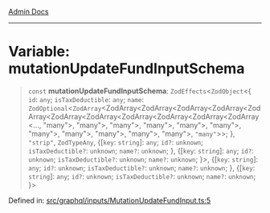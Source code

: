 [Admin Docs](/)

***

# Variable: mutationUpdateFundInputSchema

> `const` **mutationUpdateFundInputSchema**: `ZodEffects`\<`ZodObject`\<\{ `id`: `any`; `isTaxDeductible`: `any`; `name`: `ZodOptional`\<`ZodArray`\<ZodArray\<ZodArray\<ZodArray\<ZodArray\<ZodArray\<ZodArray\<ZodArray\<ZodArray\<ZodArray\<ZodArray\<ZodArray\<..., "many"\>, "many"\>, "many"\>, "many"\>, "many"\>, "many"\>, "many"\>, "many"\>, "many"\>, "many"\>, "many"\>, `"many"`\>\>; \}, `"strip"`, `ZodTypeAny`, \{[`key`: `string`]: `any`; `id?`: `unknown`; `isTaxDeductible?`: `unknown`; `name?`: `unknown`; \}, \{[`key`: `string`]: `any`; `id?`: `unknown`; `isTaxDeductible?`: `unknown`; `name?`: `unknown`; \}\>, \{[`key`: `string`]: `any`; `id?`: `unknown`; `isTaxDeductible?`: `unknown`; `name?`: `unknown`; \}, \{[`key`: `string`]: `any`; `id?`: `unknown`; `isTaxDeductible?`: `unknown`; `name?`: `unknown`; \}\>

Defined in: [src/graphql/inputs/MutationUpdateFundInput.ts:5](https://github.com/PalisadoesFoundation/talawa-api/blob/a4f57b3a64e82c74809b195eb7bde9c04b2a5e89/src/graphql/inputs/MutationUpdateFundInput.ts#L5)
